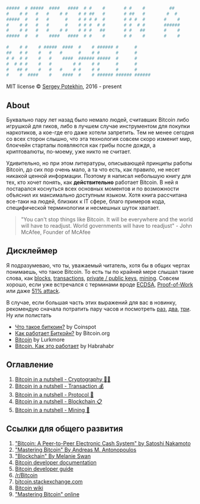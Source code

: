```python
                                                                  
#####  # #####  ####   ####  # #    #       # #    #         ##   
#    # #   #   #    # #    # # ##   #       # ##   #        #  #  
#####  #   #   #      #    # # # #  #       # # #  #       #    # 
#    # #   #   #      #    # # #  # #       # #  # #       ###### 
#    # #   #   #    # #    # # #   ##       # #   ##       #    # 
#####  #   #    ####   ####  # #    #       # #    #       #    # 
                                                
#    # #    # #####  ####  #    # ###### #      #      
##   # #    #   #   #      #    # #      #      #      
# #  # #    #   #    ####  ###### #####  #      #      
#  # # #    #   #        # #    # #      #      #      
#   ## #    #   #   #    # #    # #      #      #      
#    #  ####    #    ####  #    # ###### ###### ###### 
```

MIT license
© [Sergey Potekhin](https://pavlovdog.github.io/), 2016 - present

## About

Буквально пару лет назад было немало людей, считавших Bitcoin либо игрушкой для гиков, либо в лучшем случае инструментом для покупки наркотиков, а кое-где его даже хотели запретить. Тем не менее сегодня со всех сторон слышно, что эта технология совсем скоро изменит мир, блокчейн стартапы появляются как грибы после дождя, а криптовалюты, по-моему, уже никто не считает.

Удивительно, но при этом литературы, описывающей принципы работы Bitcoin, до сих пор очень мало, а та что есть, как правило, не несет никакой ценной информации. Поэтому я написал небольшую книгу для тех, кто хочет понять, как **действительно** работает Bitcoin. В ней я постарался коснуться всех основных моментов и по возможности объяснил их максимально доступным языком. Хотя книга рассчитана все-таки на людей, близких к IT сфере, благо примеров кода, специфической терминологии и несмешных шуток хватает.

> "You can't stop things like Bitcoin. It will be everywhere and the world will have to readjust. World governments will have to readjust" - John McAfee, Founder of McAfee

## Дисклеймер

Я подразумеваю, что ты, уважаемый читатель, хотя бы в общих чертах понимаешь, что такое Bitcoin. То есть ты по крайней мере слышал такие слова, как [blocks](https://en.bitcoin.it/wiki/Block), [transactions](https://en.bitcoin.it/wiki/Transaction), [private / public keys](https://en.bitcoin.it/wiki/Private_key), [mining](https://en.bitcoin.it/wiki/Mining). Совсем хорошо, если уже встречался с терминами вроде [ECDSA](https://habrahabr.ru/post/188958/), [Proof-of-Work](https://en.bitcoin.it/wiki/Proof_of_work) или даже [51% attack](https://learncryptography.com/cryptocurrency/51-attack).

В случае, если большая часть этих выражений для вас в новинку, рекомендую сначала потратить пару часов и посмотреть [раз](https://www.youtube.com/watch?v=RuZ80TPUF_A), [два](https://www.youtube.com/watch?v=h9fm-pKyOVQ), [три](https://www.youtube.com/watch?v=yUZlEgJROKQ). Ну или полистать

- [Что такое биткоин?](http://coinspot.io/beginners/chto-takoe-bitcoin/) by Coinspot
- [Как работает Биткойн?](https://bitcoin.org/ru/how-it-works) by Bitcoin.org
- [Bitcoin](http://lurkmore.to/Bitcoin) by Lurkmore
- [Bitcoin. Как это работает](https://habrahabr.ru/post/114642/) by Habrahabr

## Оглавление
1. [Bitcoin in a nutshell - Cryptography 🕵🏻](https://pavlovdog.github.io/notes/Bitcoin-in-a-nutshell-Cryptography)
2. [Bitcoin in a nutshell - Transaction 💰](https://pavlovdog.github.io/notes/Bitcoin-in-a-nutshell-Transaction)
3. [Bitcoin in a nutshell - Protocol 💾](https://pavlovdog.github.io/notes/Bitcoin-in-a-nutshell-Protocol)
4. [Bitcoin in a nutshell - Blockchain 📋](https://pavlovdog.github.io/notes/Bitcoin-in-a-nutshell-Blockchain)
5. [Bitcoin in a nutshell - Mining 🔨](https://pavlovdog.github.io/notes/Bitcoin-in-a-nutshell-Mining)

## Ссылки для общего развития
1. ["Bitcoin: A Peer-to-Peer Electronic Cash System" by Satoshi Nakamoto](https://bitcoin.org/bitcoin.pdf)
2. ["Mastering Bitcoin" By Andreas M. Antonopoulos](http://shop.oreilly.com/product/0636920032281.do)
3. ["Blockchain" By Melanie Swan](http://shop.oreilly.com/product/0636920037040.do)
4. [Bitcoin developer documentation](https://bitcoin.org/en/developer-documentation)
5. [Bitcoin developer guide](https://bitcoin.org/en/developer-guide)
6. [/r/Bitcoin](https://www.reddit.com/r/Bitcoin/)
7. [bitcoin.stackexchange.com](https://bitcoin.stackexchange.com)
8. [Bitcoin wiki](https://en.bitcoin.it/wiki/Main_Page)
9. ["Mastering Bitcoin" online](http://chimera.labs.oreilly.com/books/1234000001802/ch01.html#_getting_started)

